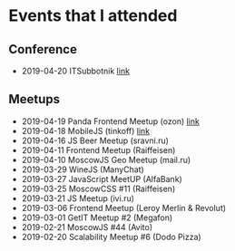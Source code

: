 # Events that I attended

## Conference

* 2019-04-20 ITSubbotnik [link](https://events.epam.com/events/itsubbotnik-msk-spring-2019)

## Meetups

* 2019-04-19 Panda Frontend Meetup (ozon) [link](http://panda-meetup.ru/msk-frontend-meetup)
* 2019-04-18 MobileJS (tinkoff) [link](https://meetup.tinkoff.ru/events/mobile-js)
* 2019-04-16 JS Beer Meetup (sravni.ru)
* 2019-04-11 Frontend Meetup (Raiffeisen)
* 2019-04-10 MoscowJS Geo Meetup (mail.ru)
* 2019-03-29 WineJS (ManyChat)
* 2019-03-27 JavaScript MeetUP (AlfaBank)
* 2019-03-25 MoscowCSS #11 (Raiffeisen)
* 2019-03-21 JS Meetup (ivi.ru)
* 2019-03-06 Frontend Meetup (Leroy Merlin & Revolut)
* 2019-03-01 GetIT Meetup #2 (Megafon)
* 2019-02-21 MoscowJS #44 (Avito)
* 2019-02-20 Scalability Meetup #6 (Dodo Pizza)
